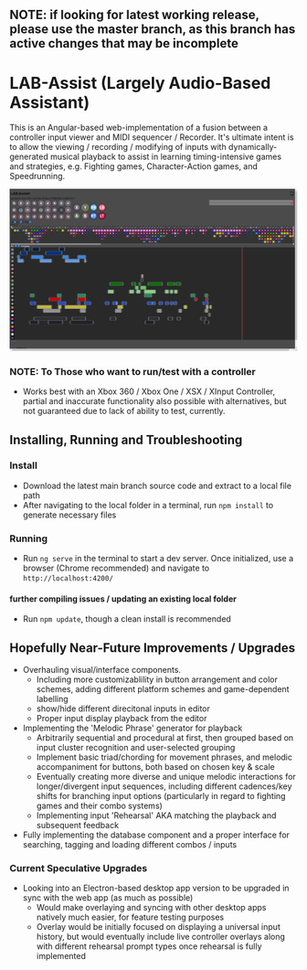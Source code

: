 ## NOTE: if looking for latest working release, please use the master branch, as this branch has active changes that may be incomplete 
# LAB-Assist (Largely Audio-Based Assistant)

This is an Angular-based web-implementation of a fusion between a controller input viewer and MIDI sequencer / Recorder. It's ultimate intent is to allow the viewing / recording / modifying of inputs with dynamically-generated musical playback to assist in learning timing-intensive games and strategies, e.g. Fighting games, Character-Action games, and Speedrunning.

![LAB-Assist2](src/assets/LAB-Assist2.png)

### NOTE: To Those who want to run/test with a controller
- Works best with an Xbox 360 / Xbox One / XSX / XInput Controller, partial and inaccurate functionality also possible with alternatives, but not guaranteed due to lack of ability to test, currently.

## Installing, Running and Troubleshooting
### Install
- Download the latest main branch source code and extract to a local file path
- After navigating to the local folder in a terminal, run `npm install` to generate necessary files
### Running
- Run `ng serve` in the terminal to start a dev server. Once initialized, use a browser (Chrome recommended) and navigate to `http://localhost:4200/`

#### further compiling issues / updating an existing local folder
- Run `npm update`, though a clean install is recommended

## Hopefully Near-Future Improvements / Upgrades

- Overhauling visual/interface components.
  - Including more customizablility in button arrangement and color schemes, adding different platform schemes and game-dependent labelling
  - show/hide different direcitonal inputs in editor
  - Proper input display playback from the editor
- Implementing the 'Melodic Phrase' generator for playback
  - Arbitrarily sequential and procedural at first, then grouped based on input cluster recognition and user-selected grouping
  - Implement basic triad/chording for movement phrases, and melodic accompaniment for buttons, both based on chosen key & scale
  - Eventually creating more diverse and unique melodic interactions for longer/divergent input sequences, including different cadences/key shifts for branching input options (particularly in regard to fighting games and their combo systems)
  - Implementing input 'Rehearsal' AKA matching the playback and subsequent feedback
- Fully implementing the database component and a proper interface for searching, tagging and loading different combos / inputs

### Current Speculative Upgrades
- Looking into an Electron-based desktop app version to be upgraded in sync with the web app (as much as possible)
  -  Would make overlaying and syncing with other desktop apps natively much easier, for feature testing purposes
  -  Overlay would be initially focused on displaying a universal input history, but would eventually include live controller overlays along with different rehearsal prompt types once rehearsal is fully implemented

